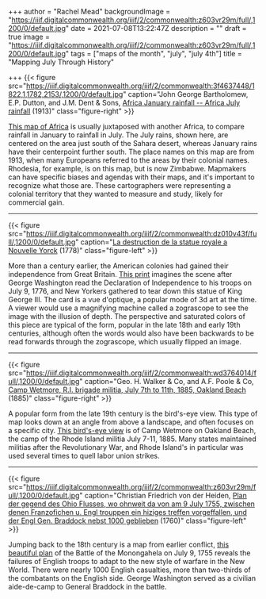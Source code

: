 +++
author = "Rachel Mead"
backgroundImage = "https://iiif.digitalcommonwealth.org/iiif/2/commonwealth:z603vr29m/full/,1200/0/default.jpg"
date = 2021-07-08T13:22:47Z
description = ""
draft = true
image = "https://iiif.digitalcommonwealth.org/iiif/2/commonwealth:z603vr29m/full/,1200/0/default.jpg"
tags = ["maps of the month", "july", "july 4th"]
title = "Mapping July Through History"

+++
{{< figure src="https://iiif.digitalcommonwealth.org/iiif/2/commonwealth:3f4637448/1822,1,1782,2153/,1200/0/default.jpg" caption="John George Bartholomew, E.P. Dutton,  and J.M. Dent & Sons, [Africa January rainfall -- Africa July rainfall](https://collections.leventhalmap.org/search/commonwealth:3f4637430) (1913)" class="figure-right" >}}

[This map of Africa](https://collections.leventhalmap.org/search/commonwealth:3f4637430) is usually juxtaposed with another Africa, to compare rainfall in January to rainfall in July. The July rains, shown here, are centered on the area just south of the Sahara desert, whereas January rains have their centerpoint further south. The place names on this map are from 1913, when many Europeans referred to the areas by their colonial names. Rhodesia, for example, is on this map, but is now Zimbabwe. Mapmakers can have specific biases and agendas with their maps, and it's important to recognize what those are. These cartographers were representing a colonial territory that they wanted to measure and study, likely for commercial gain.
___

{{< figure src="https://iiif.digitalcommonwealth.org/iiif/2/commonwealth:dz010v43f/full/,1200/0/default.jpg" caption="[La destruction de la statue royale a Nouvelle Yorck](https://collections.leventhalmap.org/search/commonwealth:dz010v425) (1778)" class="figure-left" >}}

More than a century earlier, the American colonies had gained their independence from Great Britain. [This print](https://collections.leventhalmap.org/search/commonwealth:dz010v425) imagines the scene after George Washington read the Declaration of Independence to his troops on July 9, 1776, and New Yorkers gathered to tear down this statue of King George III. The card is a vue d'optique, a popular mode of 3d art at the time. A viewer would use a magnifying machine called a zograscope to see the image with the illusion of depth. The perspective and saturated colors of this piece are typical of the form, popular in the late 18th and early 19th centuries, although often the words would also have been backwards to be read forwards through the zograscope, which usually flipped an image.
___

{{< figure src="https://iiif.digitalcommonwealth.org/iiif/2/commonwealth:wd3764014/full/,1200/0/default.jpg" caption="Geo. H. Walker & Co, and A.F. Poole & Co, [Camp Wetmore, R.I. brigade militia, July 7th to 11th, 1885, Oakland Beach](https://collections.leventhalmap.org/search/commonwealth:wd376400v) (1885)" class="figure-right" >}}

A popular form from the late 19th century is the bird's-eye view. This type of map looks down at an angle from above a landscape, and often focuses on a specific city. [This bird's-eye view](https://collections.leventhalmap.org/search/commonwealth:wd376400v) is of Camp Wetmore on Oakland Beach, the camp of the Rhode Island militia July 7-11, 1885. Many states maintained militias after the Revolutionary War, and Rhode Island's in particular was used several times to quell labor union strikes.
___

{{< figure src="https://iiif.digitalcommonwealth.org/iiif/2/commonwealth:z603vr29m/full/,1200/0/default.jpg" caption="Christian Friedrich von der Heiden, [Plan der gegend des Ohio Flusses, wo ohnweit da von am 9 July 1755, zwischen denen Franzofichen u. Engl trouppen ein hiziges treffen vorgeffallen, und der Engl Gen. Braddock nebst 1000 geblieben](https://collections.leventhalmap.org/search/commonwealth:z603vr28b) (1760)" class="figure-left" >}}

Jumping back to the 18th century is a map from earlier conflict, [this beautiful plan](https://collections.leventhalmap.org/search/commonwealth:z603vr28b) of the Battle of the Monongahela on July 9, 1755 reveals the failures of English troops to adapt to the new style of warfare in the New World. There were nearly 1000 English casualties, more than two-thirds of the combatants on the English side. George Washington served as a civilian aide-de-camp to General Braddock in the battle.